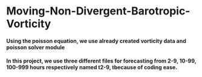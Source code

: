# Moving-Non-Divergent-Barotropic-Vorticity 

#### Using the poisson equation, we use already created vorticity data and poisson solver module 

#### In this project, we use three different files for forecasting from 2-9, 10-99, 100-999 hours respectively named t2-9, tbecause of coding ease.

#### 

